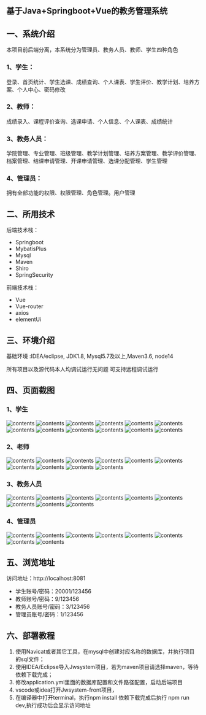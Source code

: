 

## 基于Java+Springboot+Vue的教务管理系统

## 一、系统介绍
本项目前后端分离，本系统分为管理员、教务人员、教师、学生四种角色

### 1、学生：
登录、首页统计、学生选课、成绩查询、个人课表、学生评价、教学计划、培养方案、个人中心、密码修改

### 2、教师：
成绩录入、课程评价查询、选课申请、个人信息、个人课表、成绩统计

### 3、教务人员：
学院管理、专业管理、班级管理、教学计划管理、培养方案管理、教学评价管理、档案管理、结课申请管理、开课申请管理、选课分配管理、学生管理

### 4、管理员：
拥有全部功能的权限、权限管理、角色管理。用户管理

## 二、所用技术

后端技术栈：

- Springboot
- MybatisPlus
- Mysql
- Maven
- Shiro
- SpringSecurity

前端技术栈：

- Vue 
- Vue-router 
- axios 
- elementUi

## 三、环境介绍

基础环境 :IDEA/eclipse, JDK1.8, Mysql5.7及以上,Maven3.6, node14

所有项目以及源代码本人均调试运行无问题 可支持远程调试运行

## 四、页面截图
### 1、学生
![contents](./picture/picture01.png)
![contents](./picture/picture1.png)
![contents](./picture/picture2.png)
![contents](./picture/picture3.png)
![contents](./picture/picture4.png)
![contents](./picture/picture5.png)
![contents](./picture/picture6.png)
![contents](./picture/picture7.png)
![contents](./picture/picture8.png)
![contents](./picture/picture9.png)
![contents](./picture/picture10.png)
![contents](./picture/picture11.png)

### 2、老师
![contents](./picture/picture12.png)
![contents](./picture/picture13.png)
![contents](./picture/picture14.png)
![contents](./picture/picture15.png)
![contents](./picture/picture16.png)
![contents](./picture/picture17.png)
![contents](./picture/picture18.png)
![contents](./picture/picture19.png)
![contents](./picture/picture20.png)
![contents](./picture/picture21.png)

### 3、教务人员
![contents](./picture/picture22.png)
![contents](./picture/picture23.png)
![contents](./picture/picture24.png)
![contents](./picture/picture25.png)
![contents](./picture/picture26.png)
![contents](./picture/picture27.png)
![contents](./picture/picture28.png)
![contents](./picture/picture29.png)
![contents](./picture/picture30.png)

### 4、管理员
![contents](./picture/picture31.png)
![contents](./picture/picture32.png)
![contents](./picture/picture33.png)
![contents](./picture/picture34.png)
![contents](./picture/picture35.png)
![contents](./picture/picture36.png)
![contents](./picture/picture37.png)
![contents](./picture/picture38.png)

## 五、浏览地址

访问地址：http://localhost:8081
- 学生账号/密码：20001/123456
- 教师账号/密码：9/123456
- 教务人员账号/密码：3/123456
- 管理员账号/密码：1/123456

## 六、部署教程
1. 使用Navicat或者其它工具，在mysql中创建对应名称的数据库，并执行项目的sql文件；
2. 使用IDEA/Eclipse导入Jwsystem项目，若为maven项目请选择maven，等待依赖下载完成；
3. 修改application.yml里面的数据库配置和文件路径配置，启动后端项目
4. vscode或idea打开Jwsystem-front项目，
5. 在编译器中打开terminal，执行npm install 依赖下载完成后执行 npm run dev,执行成功后会显示访问地址

